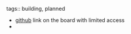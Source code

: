 tags:: building, planned

- [github](https://github.com/orgs/cyber-valley/projects/40/views/1) link on the board with limited access
-